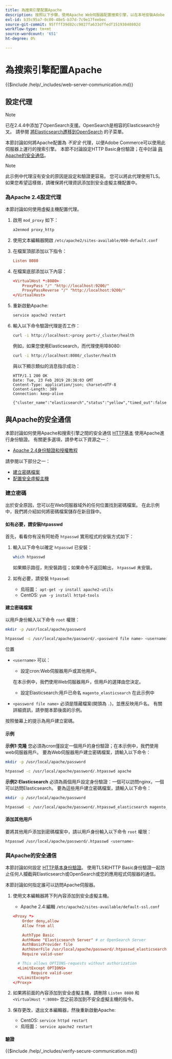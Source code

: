```yaml
---
title: 為搜索引擎配置Apache
description: 按照以下步驟，使用Apache Web伺服器配置搜索引擎，以在本地安裝Adobe Commerce和Magento Open Source。
exl-id: b35c95a7-0c00-48e5-b37d-7c9e17feebec
source-git-commit: 95ffff39d82cc9027fa633dffedf15193040802d
workflow-type: tm+mt
source-wordcount: '651'
ht-degree: 0%

---
```


# 為搜索引擎配置Apache

{{$include /help/_includes/web-server-communication.md}}

## 設定代理

>[!NOTE]
>
>已在2.4.4中添加了OpenSearch支援。OpenSearch是相容的Elasticsearch分叉。 請參閱 [將Elasticsearch遷移到OpenSearch](../../../upgrade/prepare/opensearch-migration.md) 的子菜單。

本節討論如何將Apache配置為 *不安全* 代理，以便Adobe Commerce可以使用此伺服器上運行的搜索引擎。 本節不討論設定HTTP Basic身份驗證；在中討論 [與Apache的安全通信](#secure-communication-with-apache)。

>[!NOTE]
>
>此示例中代理沒有安全的原因是設定和驗證更容易。 您可以將此代理使用TLS。 如果您希望這樣做，請確保將代理資訊添加到安全虛擬主機配置中。

### 為Apache 2.4設定代理

本節討論如何使用虛擬主機配置代理。

1. 啟用 `mod_proxy` 如下：

   ```bash
   a2enmod proxy_http
   ```

1. 使用文本編輯器開啟 `/etc/apache2/sites-available/000-default.conf`
1. 在檔案頂部添加以下指令：

   ```conf
   Listen 8080
   ```

1. 在檔案底部添加以下內容：

   ```conf
   <VirtualHost *:8080>
       ProxyPass "/" "http://localhost:9200/"
       ProxyPassReverse "/" "http://localhost:9200/"
   </VirtualHost>
   ```

1. 重新啟動Apache:

   ```bash
   service apache2 restart
   ```

1. 輸入以下命令驗證代理是否工作：

   ```bash
   curl -i http://localhost:<proxy port>/_cluster/health
   ```

   例如，如果您使用Elasticsearch，而代理使用埠8080:

   ```bash
   curl -i http://localhost:8080/_cluster/health
   ```

   與以下顯示類似的消息指示成功：

   ```terminal
   HTTP/1.1 200 OK
   Date: Tue, 23 Feb 2019 20:38:03 GMT
   Content-Type: application/json; charset=UTF-8
   Content-Length: 389
   Connection: keep-alive
   
   {"cluster_name":"elasticsearch","status":"yellow","timed_out":false,"number_of_nodes":1,"number_of_data_nodes":1,"active_primary_shards":5,"active_shards":5,"relocating_shards":0,"initializing_shards":0,"unassigned_shards":5,"delayed_unassigned_shards":0,"number_of_pending_tasks":0,"number_of_in_flight_fetch":0,"task_max_waiting_in_queue_millis":0,"active_shards_percent_as_number":50.0}
   ```

## 與Apache的安全通信

本節討論如何使用Apache和搜索引擎之間的安全通信 [HTTP基本](https://datatracker.ietf.org/doc/html/rfc2617) 使用Apache進行身份驗證。 有關更多選項，請參考以下資源之一：

* [Apache 2.4身份驗證和授權教程](https://httpd.apache.org/docs/2.4/howto/auth.html)

請參閱以下部分之一：

* [建立密碼檔案](#create-a-password)
* [配置安全虛擬主機](#secure-communication-with-apache)

### 建立密碼

出於安全原因，您可以在Web伺服器域外的任何位置找到密碼檔案。 在此示例中，我們將介紹如何將密碼檔案儲存在新目錄中。

#### 如有必要，請安裝htpasswd

首先，看看你有沒有阿帕奇 `htpasswd` 實用程式的安裝方式如下：

1. 輸入以下命令以確定 `htpasswd` 已安裝：

   ```bash
   which htpasswd
   ```

   如果顯示路徑，則安裝路徑；如果命令不返回輸出， `htpasswd` 未安裝。

1. 如有必要，請安裝 `htpasswd`:

   * 烏班圖： `apt-get -y install apache2-utils`
   * CentOS: `yum -y install httpd-tools`

#### 建立密碼檔案

以用戶身份輸入以下命令 `root` 權限：

```bash
mkdir -p /usr/local/apache/password
```

```bash
htpasswd -c /usr/local/apache/password/.<password file name> <username>
```

位置

* `<username>` 可以：

   * 設定cron:Web伺服器用戶或其他用戶。

   在本示例中，我們使用Web伺服器用戶，但用戶的選擇由您決定。

   * 設定Elasticsearch:用戶已命名 `magento_elasticsearch` 在此示例中


* `<password file name>` 必須是隱藏檔案(開頭為 `.`)，並應反映用戶名。 有關詳細資訊，請參閱本節後面的示例。

按照螢幕上的提示為用戶建立密碼。

#### 示例

**示例1:克隆**
您必須為cron僅設定一個用戶的身份驗證；在本示例中，我們使用web伺服器用戶。 要為Web伺服器用戶建立密碼檔案，請輸入以下命令：

```bash
mkdir -p /usr/local/apache/password
```

```bash
htpasswd -c /usr/local/apache/password/.htpasswd apache
```

**示例2:Elasticsearch**
必須為兩個用戶設定身份驗證：一個可以訪問nginx，一個可以訪問Elasticsearch。 要為這些用戶建立密碼檔案，請輸入以下命令：

```bash
mkdir -p /usr/local/apache/password
```

```bash
htpasswd -c /usr/local/apache/password/.htpasswd_elasticsearch magento_elasticsearch
```

#### 添加其他用戶

要將其他用戶添加到密碼檔案中，請以用戶身份輸入以下命令 `root` 權限：

```bash
htpasswd /usr/local/apache/password/.htpasswd <username>
```

### 與Apache的安全通信

本節討論如何設定 [HTTP基本身份驗證](https://httpd.apache.org/docs/2.2/howto/auth.html)。 使用TLS和HTTP Basic身份驗證一起防止任何人攔截與Elasticsearch或OpenSearch或您的應用程式伺服器的通信。

本節討論如何指定誰可以訪問Apache伺服器。

1. 使用文本編輯器將下列內容添加到安全虛擬主機。

   * Apache 2.4:編輯 `/etc/apache2/sites-available/default-ssl.conf`

   ```conf
   <Proxy *>
       Order deny,allow
       Allow from all
   
       AuthType Basic
       AuthName "Elasticsearch Server" # or OpenSearch Server
       AuthBasicProvider file
       AuthUserFile /usr/local/apache/password/.htpasswd_elasticsearch
       Require valid-user
   
     # This allows OPTIONS-requests without authorization
     <LimitExcept OPTIONS>
           Require valid-user
     </LimitExcept>
   </Proxy>
   ```

1. 如果將前面的內容添加到安全虛擬主機，請刪除 `Listen 8080` 和 `<VirtualHost *:8080>` 您之前添加到不安全虛擬主機的指令。

1. 保存更改，退出文本編輯器，然後重新啟動Apache:

   * CentOS: `service httpd restart`
   * 烏班圖： `service apache2 restart`

#### 驗證

{{$include /help/_includes/verify-secure-communication.md}}
